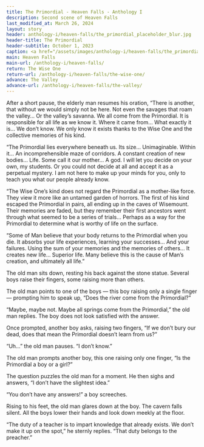 ```yaml
---
title: The Primordial - Heaven Falls - Anthology I
description: Second scene of Heaven Falls
last_modified_at: March 26, 2024
layout: story
header: anthology-i/heaven-falls/the_primordial_placeholder_blur.jpg
header-title: The Primordial
header-subtitle: October 1, 2023
caption: <a href="/assets/images/anthology-i/heaven-falls/the_primordial_placeholder.jpg" target="_blank">AI placeholder artwork</a> generated above using <a href="https://creator.nightcafe.studio/creation/x01e49kG3BBrhV7JY2qI" target="_blank">SDXL 1.0</a> — <a href="https://creativecommons.org/publicdomain/zero/1.0/" target="_blank">CC0 1.0</a>
main: Heaven Falls
main-url: /anthology-i/heaven-falls/
return: The Wise One
return-url: /anthology-i/heaven-falls/the-wise-one/
advance: The Valley
advance-url: /anthology-i/heaven-falls/the-valley/
---
```


After a short pause, the elderly man resumes his oration, “There is another, that without we would simply not be here. Not even the savages that roam the valley… Or the valley’s savanna. We all come from the Primordial. It is responsible for all life as we know it. Where it came from… What exactly it is… We don’t know. We only know it exists thanks to the Wise One and the collective memories of his kind.

“The Primordial lies everywhere beneath us. Its size… Unimaginable. Within it… An incomprehensible maze of corridors. A constant creation of new bodies… Life. Some call it our mother… A god. I will let you decide on your own, my students. Or you could not decide at all and accept it as a perpetual mystery. I am not here to make up your minds for you, only to teach you what our people already know.

“The Wise One’s kind does not regard the Primordial as a mother-like force. They view it more like an untamed garden of horrors. The first of his kind escaped the Primordial in pairs, all ending up in the caves of Wisemount. Their memories are faded, but they remember their first ancestors went through what seemed to be a series of trials… Perhaps as a way for the Primordial to determine what is worthy of life on the surface.

“Some of Man believe that your body returns to the Primordial when you die. It absorbs your life experiences, learning your successes… And your failures. Using the sum of your memories and the memories of others… It creates new life… Superior life. Many believe this is the cause of Man’s creation, and ultimately all life.”

The old man sits down, resting his back against the stone statue. Several boys raise their fingers, some raising more than others.

The old man points to one of the boys — this boy raising only a single finger — prompting him to speak up, “Does the river come from the Primordial?”

“Maybe, maybe not. Maybe all springs come from the Primordial,” the old man replies. The boy does not look satisfied with the answer.

Once prompted, another boy asks, raising two fingers, “If we don’t bury our dead, does that mean the Primordial doesn’t learn from us?”

“Uh…” the old man pauses. “I don’t know.”

The old man prompts another boy, this one raising only one finger, “Is the Primordial a boy or a girl?”

The question puzzles the old man for a moment. He then sighs and answers, “I don’t have the slightest idea.”

“You don’t have any answers!” a boy screeches.

Rising to his feet, the old man glares down at the boy. The cavern falls silent. All the boys lower their hands and look down meekly at the floor.

“The duty of a teacher is to impart knowledge that already exists. We don’t make it up on the spot,” he sternly replies. “That duty belongs to the preacher.”